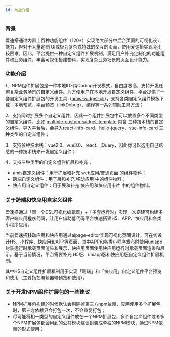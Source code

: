 ```yaml
---
id: 功能介绍
---
```


### 背景
爱速搭通过内置上百种功能组件（120+）实现绝大部分中后台页面的可视化设计能力，但对于大量定制 UI或极为复杂或特殊的交互的页面，使用爱速搭实现会比较困难。因此，平台提供一种自定义组件扩展机制，满足用户补充定制化的功能组件和业务组件，丰富可视化搭建物料，实现复杂业务场景的页面设计能力。

### 功能介绍
1、NPM组件扩展包是一种本地IDE纯Coding开发模式，自由度极高，支持开发任何复杂业务场景的自定义组件。为方便用户在本地开发自定义组件，平台提供了一套自定义组件扩展包的开发工具（[amis-widget-cli](https://github.com/aisuda/amis-widget-cli)），支持各类自定义组件模板下载、本地预览、平台预览（linkDebug）、编译等一系列辅助工具方法；

2、支持同时扩展多个自定义组件，因此一个组件扩展包中可以放置多个不同类型的自定义组件，比如 [multiple-custom-widget-template](https://github.com/aisuda/multiple-custom-widget-template) 内含 三种技术栈的自定义组件，导入平台后，会导入react-info-card、hello-jquery、vue-info-card 三种类型的自定义组件；

3、支持多种技术栈：vue2.0、vue3.0、react、jQuery，因此你可以选用自己熟悉的一种技术栈来开发自定义组件；

4、支持三种类型的自定义组件扩展和补充：
- amis自定义组件：用于扩展和补充 web应用/普通页面 的组件物料；
- 跨端自定义组件：用于展和补充 移动应用 中的组件物料；
- 快应用自定义组件：用于展和补充 快应用和快应用卡片 中的组件物料。

### 关于跨端和快应用自定义组件
爱速搭通过「同一个DSL可视化编辑器」+「多套运行时」实现一次搭建可构建多客户端应用程序代码，让用户借助低代码平台快速搭建H5、APP、快应用和各类小程序应用。

当前爱速搭移动应用和快应用通过aipage-editor实现可视化页面设计，可在线设计H5、小程序、快应用和APP等页面，其中APP和各类小程序发布时使用uniapp封装运行时承载页面渲染和展示，快应用页面使用快应用运行时承载页面渲染和展示。基于当前情况，平台需要补充 H5版、uniapp版和快应用版自定义组件扩展机制。

其中H5自定义组件扩展机制用于实现「跨端」和「快应用」自定义组件平台预览和使用（主要指在编辑器端预览和使用）。

### 关于开发NPM组件扩展包的一些建议
- NPM扩展包构建的时候默认会剔除掉第三方npm依赖，应用使用多个扩展包时，第三方依赖只会打包一次，不会重复打包；
- 尽可能将相一类型的自定义组件放在一个NPM扩展包，多个自定义组件或者多个NPM扩展包都会用到的公共模块建议封装成单独的NPM模块，通过NPM依赖的形式使用；